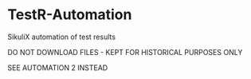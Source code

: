 # TestR-Automation
SikuliX automation of test results

DO NOT DOWNLOAD FILES - KEPT FOR HISTORICAL PURPOSES ONLY 

SEE AUTOMATION 2 INSTEAD
